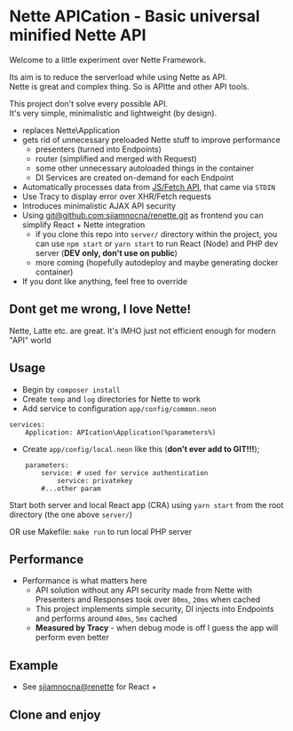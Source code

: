 # Nette APICation - Basic universal minified Nette API
Welcome to a little experiment over Nette Framework.

Its aim is to reduce the serverload while using Nette as API. <br/>
Nette is great and complex thing. So is APItte and other API tools.

This project don't solve every possible API.<br/>
It's very simple, minimalistic and lightweight (by design).

- replaces Nette\Application
- gets rid of unnecessary preloaded Nette stuff to improve performance
    - presenters (turned into Endpoints)
    - router (simplified and merged with Request)
    - some other unnecessary autoloaded things in the container
    - DI Services are created on-demand for each Endpoint
- Automatically processes data from [JS/Fetch API](https://developer.mozilla.org/en-US/docs/Web/API/Fetch_API), that came via `STDIN`
- Use Tracy to display error over XHR/Fetch requests
- Introduces minimalistic AJAX API security
- Using [git@github.com:sjiamnocna/renette.git](https://github.com/sjiamnocna/renette) as frontend you can simplify React + Nette integration
    - if you clone this repo into `server/` directory within the project, you can use `npm start` or `yarn start` to run React (Node) and PHP dev server (**DEV only, don\'t use on public**)
    - more coming (hopefully autodeploy and maybe generating docker container)
- If you dont like anything, feel free to override

## Dont get me wrong, I love Nette!
Nette, Latte etc. are great. It's IMHO just not efficient enough for modern "API" world

## Usage

- Begin by `composer install`
- Create `temp` and `log` directories for Nette to work
- Add service to configuration `app/config/common.neon`
```
services:
	Application: APIcation\Application(%parameters%)
```
- Create `app/config/local.neon` like this (**don't ever add to GIT!!!**);
```
    parameters:
        service: # used for service authentication
            service: privatekey
        #...other param
```

Start both server and local React app (CRA) using `yarn start` from the root directory (the one above `server/`)

OR use Makefile: `make run` to run local PHP server

## Performance
- Performance is what matters here
  - API solution without any API security made from Nette with Presenters and Responses took over `80ms`, `20ms` when cached
  - This project implements simple security, DI injects into Endpoints and performs around `40ms`, `5ms` cached
  - **Measured by Tracy** - when debug mode is off I guess the app will perform even better

## Example
- See [sjiamnocna@renette](https://github.com/sjiamnocna/renette) for React + 

## Clone and enjoy
